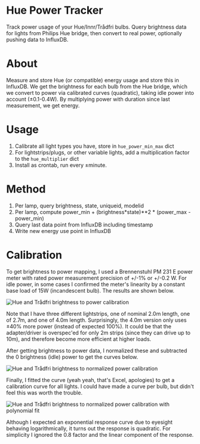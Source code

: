 # Hue Power Tracker
Track power usage of your Hue/Innr/Trådfri bulbs. Query brightness data for lights from Philips Hue bridge, then convert to real power, optionally pushing data to InfluxDB.

# About

Measure and store Hue (or compatible) energy usage and store this in InfluxDB.
We get the brightness for each bulb from the Hue bridge, which we convert to power via
calibrated curves (quadratic), taking idle power into account (±0.1-0.4W).
By multiplying power with duration since last measurement, we get energy.

# Usage

1. Calibrate all light types you have, store in `hue_power_min_max` dict
2. For lightstrips/plugs, or other variable lights, add a multiplication factor to the `hue_multiplier` dict
3. Install as crontab, run every ±minute.

# Method

1. Per lamp, query brightness, state, uniqueid, modelid
2. Per lamp, compute power_min + (brightness*state)**2 * (power_max - power_min)
3. Query last data point from InfluxDB including timestamp
4. Write new energy use point in InfluxDB 

# Calibration

To get brightness to power mapping, I used a Brennenstuhl PM 231 E power meter
with rated power measurement precision of +/-1% or +/-0.2 W. For idle power, 
in some cases I confirmed the meter's linearity by a constant base load of 15W
(incandescent bulb). The results are shown below.

![Hue and Trådfri brightness to power calibration](https://raw.githubusercontent.com/tvwerkhoven/hue-power-tracker/master/hue_calib_response.png)

Note that I have three different lightstrips, one of nominal 2.0m length, one 
of 2.7m, and one of 4.0m length. Surprisingly, the 4.0m version only uses ±40%
more power (instead of expected 100%). It could be that the adapter/driver is 
overspec'ed for only 2m strips (since they can drive up to 10m), and therefore
become more efficient at higher loads.

After getting brightness to power data, I normalized these and subtracted the
0 brightness (idle) power to get the curves below.

![Hue and Trådfri brightness to normalized power calibration](https://raw.githubusercontent.com/tvwerkhoven/hue-power-tracker/master/hue_calib_response_norm_col.png)

Finally, I fitted the curve (yeah yeah, that's Excel, apologies) to get a
calibration curve for all lights. I could have made a curve per bulb, but
didn't feel this was worth the trouble.

![Hue and Trådfri brightness to normalized power calibration with polynomial fit](https://raw.githubusercontent.com/tvwerkhoven/hue-power-tracker/master/hue_calib_response_norm_fit.png)

Although I expected an exponential response curve due to eyesight behaving
logarithmically, it turns out the response is quadratic. For simplicity I
ignored the 0.8 factor and the linear component of the response.
